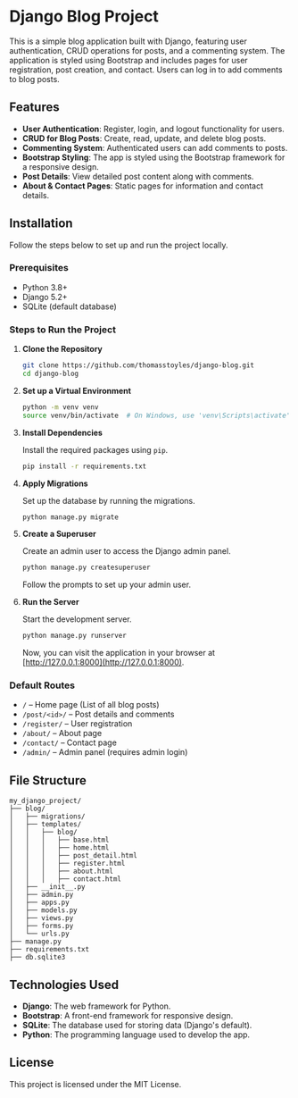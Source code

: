 
# **Django Blog Project**

This is a simple blog application built with Django, featuring user authentication, CRUD operations for posts, and a commenting system. The application is styled using Bootstrap and includes pages for user registration, post creation, and contact. Users can log in to add comments to blog posts.

## **Features**

- **User Authentication**: Register, login, and logout functionality for users.
- **CRUD for Blog Posts**: Create, read, update, and delete blog posts.
- **Commenting System**: Authenticated users can add comments to posts.
- **Bootstrap Styling**: The app is styled using the Bootstrap framework for a responsive design.
- **Post Details**: View detailed post content along with comments.
- **About & Contact Pages**: Static pages for information and contact details.

## **Installation**

Follow the steps below to set up and run the project locally.

### **Prerequisites**

- Python 3.8+
- Django 5.2+
- SQLite (default database)

### **Steps to Run the Project**

1. **Clone the Repository**

   ```bash
   git clone https://github.com/thomasstoyles/django-blog.git
   cd django-blog
   ```

2. **Set up a Virtual Environment**

   ```bash
   python -m venv venv
   source venv/bin/activate  # On Windows, use 'venv\Scripts\activate'
   ```

3. **Install Dependencies**

   Install the required packages using `pip`.

   ```bash
   pip install -r requirements.txt
   ```

4. **Apply Migrations**

   Set up the database by running the migrations.

   ```bash
   python manage.py migrate
   ```

5. **Create a Superuser**

   Create an admin user to access the Django admin panel.

   ```bash
   python manage.py createsuperuser
   ```

   Follow the prompts to set up your admin user.

6. **Run the Server**

   Start the development server.

   ```bash
   python manage.py runserver
   ```

   Now, you can visit the application in your browser at [http://127.0.0.1:8000](http://127.0.0.1:8000).

### **Default Routes**

- `/` – Home page (List of all blog posts)
- `/post/<id>/` – Post details and comments
- `/register/` – User registration
- `/about/` – About page
- `/contact/` – Contact page
- `/admin/` – Admin panel (requires admin login)

## **File Structure**

```
my_django_project/
├── blog/
│   ├── migrations/
│   ├── templates/
│   │   ├── blog/
│   │   │   ├── base.html
│   │   │   ├── home.html
│   │   │   ├── post_detail.html
│   │   │   ├── register.html
│   │   │   ├── about.html
│   │   │   ├── contact.html
│   ├── __init__.py
│   ├── admin.py
│   ├── apps.py
│   ├── models.py
│   ├── views.py
│   ├── forms.py
│   └── urls.py
├── manage.py
├── requirements.txt
├── db.sqlite3
```

## **Technologies Used**

- **Django**: The web framework for Python.
- **Bootstrap**: A front-end framework for responsive design.
- **SQLite**: The database used for storing data (Django's default).
- **Python**: The programming language used to develop the app.

## **License**

This project is licensed under the MIT License.
